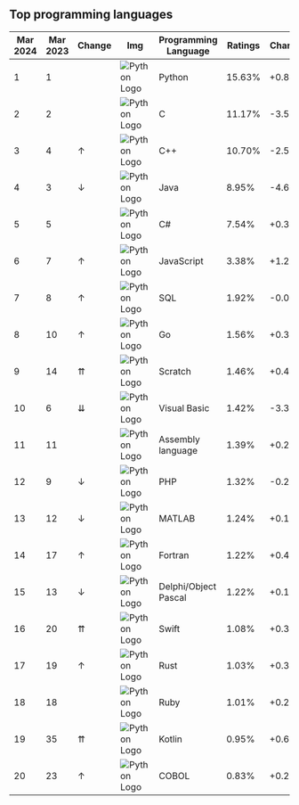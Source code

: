 ## Top programming languages
| Mar 2024 | Mar 2023 | Change | Img | Programming Language | Ratings | Change | Description |
|-|-|-|-|-|-|-|-|
| 1 | 1 |  | ![Python Logo](https://www.tiobe.com/wp-content/themes/tiobe/tiobe-index/images/Python.png) | Python | 15.63% | +0.80% | [Desc](/Python.md) |
| 2 | 2 |  | ![Python Logo](https://www.tiobe.com/wp-content/themes/tiobe/tiobe-index/images/C.png) | C | 11.17% | -3.56% | [Desc](/C.md) |
| 3 | 4 | ↑ | ![Python Logo](https://www.tiobe.com/wp-content/themes/tiobe/tiobe-index/images/C__.png) | C++ | 10.70% | -2.59% | [Desc](/C++.md) |
| 4 | 3 | ↓ | ![Python Logo](https://www.tiobe.com/wp-content/themes/tiobe/tiobe-index/images/Java.png) | Java | 8.95% | -4.61% | [Desc](/Java.md) |
| 5 | 5 |  | ![Python Logo](https://www.tiobe.com/wp-content/themes/tiobe/tiobe-index/images/C_.png) | C# | 7.54% | +0.37% | [Desc](/C#.md) |
| 6 | 7 | ↑ | ![Python Logo](https://www.tiobe.com/wp-content/themes/tiobe/tiobe-index/images/JavaScript.png) | JavaScript | 3.38% | +1.21% | [Desc](/JavaScript.md) |
| 7 | 8 | ↑ | ![Python Logo](https://www.tiobe.com/wp-content/themes/tiobe/tiobe-index/images/SQL.png) | SQL | 1.92% | -0.04% | [Desc](/SQL.md) |
| 8 | 10 | ↑ | ![Python Logo](https://www.tiobe.com/wp-content/themes/tiobe/tiobe-index/images/Go.png) | Go | 1.56% | +0.32% | [Desc](/Go.md) |
| 9 | 14 | ⇈ | ![Python Logo](https://www.tiobe.com/wp-content/themes/tiobe/tiobe-index/images/Scratch.png) | Scratch | 1.46% | +0.45% | [Desc](/Scratch.md) |
| 10 | 6 | ⇊ | ![Python Logo](https://www.tiobe.com/wp-content/themes/tiobe/tiobe-index/images/Visual_Basic.png) | Visual Basic | 1.42% | -3.33% | [Desc](/Visual_Basic.md) |
| 11 | 11 |  | ![Python Logo](https://www.tiobe.com/wp-content/themes/tiobe/tiobe-index/images/Assembly_language.png) | Assembly language | 1.39% | +0.28% | [Desc](/Assembly_language.md) |
| 12 | 9 | ↓ | ![Python Logo](https://www.tiobe.com/wp-content/themes/tiobe/tiobe-index/images/PHP.png) | PHP | 1.32% | -0.29% | [Desc](/PHP.md) |
| 13 | 12 | ↓ | ![Python Logo](https://www.tiobe.com/wp-content/themes/tiobe/tiobe-index/images/MATLAB.png) | MATLAB | 1.24% | +0.16% | [Desc](/MATLAB.md) |
| 14 | 17 | ↑ | ![Python Logo](https://www.tiobe.com/wp-content/themes/tiobe/tiobe-index/images/Fortran.png) | Fortran | 1.22% | +0.43% | [Desc](/Fortran.md) |
| 15 | 13 | ↓ | ![Python Logo](https://www.tiobe.com/wp-content/themes/tiobe/tiobe-index/images/Delphi_Object_Pascal.png) | Delphi/Object Pascal | 1.22% | +0.15% | [Desc](/Delphi_Object_Pascal.md) |
| 16 | 20 | ⇈ | ![Python Logo](https://www.tiobe.com/wp-content/themes/tiobe/tiobe-index/images/Swift.png) | Swift | 1.08% | +0.38% | [Desc](/Swift.md) |
| 17 | 19 | ↑ | ![Python Logo](https://www.tiobe.com/wp-content/themes/tiobe/tiobe-index/images/Rust.png) | Rust | 1.03% | +0.30% | [Desc](/Rust.md) |
| 18 | 18 |  | ![Python Logo](https://www.tiobe.com/wp-content/themes/tiobe/tiobe-index/images/Ruby.png) | Ruby | 1.01% | +0.24% | [Desc](/Ruby.md) |
| 19 | 35 | ⇈ | ![Python Logo](https://www.tiobe.com/wp-content/themes/tiobe/tiobe-index/images/Kotlin.png) | Kotlin | 0.95% | +0.68% | [Desc](/Kotlin.md) |
| 20 | 23 | ↑ | ![Python Logo](https://www.tiobe.com/wp-content/themes/tiobe/tiobe-index/images/COBOL.png) | COBOL | 0.83% | +0.25% | [Desc](/COBOL.md) |
